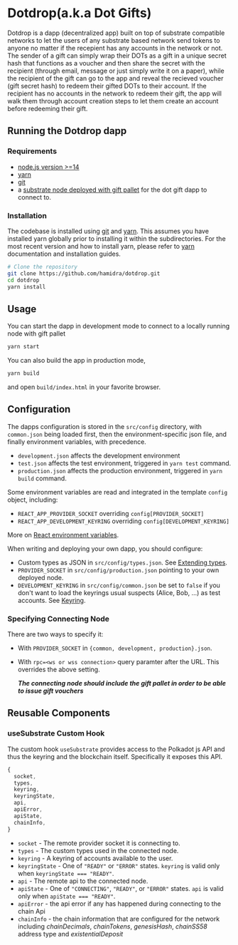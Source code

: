 # Dotdrop(a.k.a Dot Gifts)

Dotdrop is a dapp (decentralized app) built on top of substrate compatible networks to let the users of any substrate based network send tokens to anyone no matter if the recepient has any accounts in the network or not. The sender of a gift can simply wrap their DOTs as a gift in a unique secret hash that functions as a voucher and then share the secret with the recipient (through email, message or just simply write it on a paper), while the recipient of the gift can go to the app and reveal the recieved voucher (gift secret hash) to redeem their gifted DOTs to their account. If the recipient has no accounts in the network to redeem their gift, the app will walk them through account creation steps to let them create an account before redeeming their gift.

## Running the Dotdrop dapp

### Requirements

- [node.js version >=14](https://nodejs.org/en/download/)
- [yarn](https://yarnpkg.com/)
- [git](https://git-scm.com/)
- a [substrate node deployed with gift pallet](https://github.com/substrate-developer-hub/substrate-node-template/tree/shawntabrizi-gift) for the dot gift dapp to connect to.

### Installation

The codebase is installed using [git](https://git-scm.com/) and [yarn](https://yarnpkg.com/). This assumes you have installed yarn globally prior to installing it within the subdirectories. For the most recent version and how to install yarn, please refer to [yarn](https://yarnpkg.com/) documentation and installation guides.

```bash
# Clone the repository
git clone https://github.com/hamidra/dotdrop.git
cd dotdrop
yarn install
```

## Usage

You can start the dapp in development mode to connect to a locally running node with gift pallet

```bash
yarn start
```

You can also build the app in production mode,

```bash
yarn build
```

and open `build/index.html` in your favorite browser.

## Configuration

The dapps configuration is stored in the `src/config` directory, with
`common.json` being loaded first, then the environment-specific json file,
and finally environment variables, with precedence.

- `development.json` affects the development environment
- `test.json` affects the test environment, triggered in `yarn test` command.
- `production.json` affects the production environment, triggered in
  `yarn build` command.

Some environment variables are read and integrated in the template `config` object,
including:

- `REACT_APP_PROVIDER_SOCKET` overriding `config[PROVIDER_SOCKET]`
- `REACT_APP_DEVELOPMENT_KEYRING` overriding `config[DEVELOPMENT_KEYRING]`

More on [React environment variables](https://create-react-app.dev/docs/adding-custom-environment-variables).

When writing and deploying your own dapp, you should configure:

- Custom types as JSON in `src/config/types.json`. See
  [Extending types](https://polkadot.js.org/api/start/types.extend.html).
- `PROVIDER_SOCKET` in `src/config/production.json` pointing to your own
  deployed node.
- `DEVELOPMENT_KEYRING` in `src/config/common.json` be set to `false` if you don't want to load the keyrings usual suspects (Alice, Bob, ...) as test accounts.
  See [Keyring](https://polkadot.js.org/api/start/keyring.html).

### Specifying Connecting Node

There are two ways to specify it:

- With `PROVIDER_SOCKET` in `{common, development, production}.json`.
- With `rpc=<ws or wss connection>` query paramter after the URL. This overrides the above setting.

  **_The connecting node should include the gift pallet in order to be able to issue gift vouchers_**

## Reusable Components

### useSubstrate Custom Hook

The custom hook `useSubstrate` provides access to the Polkadot js API and thus the
keyring and the blockchain itself. Specifically it exposes this API.

```js
{
  socket,
  types,
  keyring,
  keyringState,
  api,
  apiError,
  apiState,
  chainInfo,
}
```

- `socket` - The remote provider socket it is connecting to.
- `types` - The custom types used in the connected node.
- `keyring` - A keyring of accounts available to the user.
- `keyringState` - One of `"READY"` or `"ERROR"` states. `keyring` is valid
  only when `keyringState === "READY"`.
- `api` - The remote api to the connected node.
- `apiState` - One of `"CONNECTING"`, `"READY"`, or `"ERROR"` states. `api` is valid
  only when `apiState === "READY"`.
- `apiError` - the api error if any has happened during connecting to the chain Api
- `chainInfo` - the chain information that are configured for the network including _chainDecimals_, _chainTokens_, _genesisHash_, _chainSS58_ address type and _existentialDeposit_
